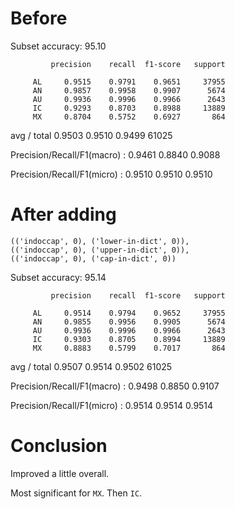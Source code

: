 # Before

Subset accuracy: 95.10

             precision    recall  f1-score   support

         AL     0.9515    0.9791    0.9651     37955
         AN     0.9857    0.9958    0.9907      5674
         AU     0.9936    0.9996    0.9966      2643
         IC     0.9293    0.8703    0.8988     13889
         MX     0.8704    0.5752    0.6927       864

avg / total     0.9503    0.9510    0.9499     61025

Precision/Recall/F1(macro) : 0.9461  0.8840  0.9088

Precision/Recall/F1(micro) : 0.9510  0.9510  0.9510

# After adding

```
(('indoccap', 0), ('lower-in-dict', 0)),
(('indoccap', 0), ('upper-in-dict', 0)),
(('indoccap', 0), ('cap-in-dict', 0))
```


Subset accuracy: 95.14

             precision    recall  f1-score   support

         AL     0.9514    0.9794    0.9652     37955
         AN     0.9855    0.9956    0.9905      5674
         AU     0.9936    0.9996    0.9966      2643
         IC     0.9303    0.8705    0.8994     13889
         MX     0.8883    0.5799    0.7017       864

avg / total     0.9507    0.9514    0.9502     61025

Precision/Recall/F1(macro) : 0.9498  0.8850  0.9107

Precision/Recall/F1(micro) : 0.9514  0.9514  0.9514

# Conclusion

Improved a little overall.

Most significant for `MX`. Then `IC`.
